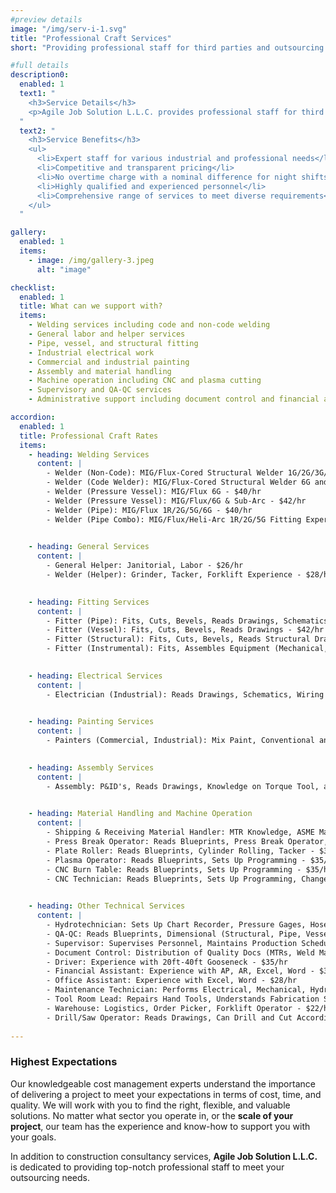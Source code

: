 ```yaml
---
#preview details
image: "/img/serv-i-1.svg"
title: "Professional Craft Services"
short: "Providing professional staff for third parties and outsourcing."

#full details
description0:
  enabled: 1
  text1: "
    <h3>Service Details</h3>
    <p>Agile Job Solution L.L.C. provides professional staff for third parties or outsourcing. We offer a variety of skilled professionals across multiple fields. Below are the services offered along with their respective rates.</p>
  "
  text2: "
    <h3>Service Benefits</h3>
    <ul>
      <li>Expert staff for various industrial and professional needs</li>
      <li>Competitive and transparent pricing</li>
      <li>No overtime charge with a nominal difference for night shifts</li>
      <li>Highly qualified and experienced personnel</li>
      <li>Comprehensive range of services to meet diverse requirements</li>
    </ul>
  "

gallery: 
  enabled: 1
  items:
    - image: /img/gallery-3.jpeg
      alt: "image"       

checklist:
  enabled: 1
  title: What can we support with?
  items:
    - Welding services including code and non-code welding
    - General labor and helper services
    - Pipe, vessel, and structural fitting
    - Industrial electrical work
    - Commercial and industrial painting
    - Assembly and material handling
    - Machine operation including CNC and plasma cutting
    - Supervisory and QA-QC services
    - Administrative support including document control and financial assistance

accordion:
  enabled: 1
  title: Professional Craft Rates
  items:
    - heading: Welding Services
      content: |
        - Welder (Non-Code): MIG/Flux-Cored Structural Welder 1G/2G/3G/4G - $37/hr  
        - Welder (Code Welder): MIG/Flux-Cored Structural Welder 6G and 6GR - $42/hr  
        - Welder (Pressure Vessel): MIG/Flux 6G - $40/hr  
        - Welder (Pressure Vessel): MIG/Flux/6G & Sub-Arc - $42/hr  
        - Welder (Pipe): MIG/Flux 1R/2G/5G/6G - $40/hr  
        - Welder (Pipe Combo): MIG/Flux/Heli-Arc 1R/2G/5G Fitting Experience - $42/hr
      

    - heading: General Services
      content: |
        - General Helper: Janitorial, Labor - $26/hr  
        - Welder (Helper): Grinder, Tacker, Forklift Experience - $28/hr
      

    - heading: Fitting Services
      content: |
        - Fitter (Pipe): Fits, Cuts, Bevels, Reads Drawings, Schematics (ISO DWG) - $42/hr  
        - Fitter (Vessel): Fits, Cuts, Bevels, Reads Drawings - $42/hr  
        - Fitter (Structural): Fits, Cuts, Bevels, Reads Structural Drawings - $36/hr  
        - Fitter (Instrumental): Fits, Assembles Equipment (Mechanical, Electrical) - $42/hr
      

    - heading: Electrical Services
      content: |
        - Electrician (Industrial): Reads Drawings, Schematics, Wiring Installation - $42/hr 
      

    - heading: Painting Services
      content: |
        - Painters (Commercial, Industrial): Mix Paint, Conventional and Airless Spraying - $36/hr
      

    - heading: Assembly Services
      content: |
        - Assembly: P&ID's, Reads Drawings, Knowledge on Torque Tool, and Bolts - $36/hr
      

    - heading: Material Handling and Machine Operation
      content: |
        - Shipping & Receiving Material Handler: MTR Knowledge, ASME Materials, Pipe Fittings, Structural Materials - $35/hr  
        - Press Break Operator: Reads Blueprints, Press Break Operator, Tacker - $36/hr  
        - Plate Roller: Reads Blueprints, Cylinder Rolling, Tacker - $36/hr  
        - Plasma Operator: Reads Blueprints, Sets Up Programming - $35/hr  
        - CNC Burn Table: Reads Blueprints, Sets Up Programming - $35/hr  
        - CNC Technician: Reads Blueprints, Sets Up Programming, Changes Tooling - $43/hr 
      

    - heading: Other Technical Services
      content: |
        - Hydrotechnician: Sets Up Chart Recorder, Pressure Gages, Hoses, Flanges - $36/hr    
        - QA-QC: Reads Blueprints, Dimensional (Structural, Pipe, Vessel) MTR, Code Knowledge - $37/hr  
        - Supervisor: Supervises Personnel, Maintains Production Schedule, Problem Solving - $43/hr  
        - Document Control: Distribution of Quality Docs (MTRs, Weld Maps, Traceability Maps) - $35/hr  
        - Driver: Experience with 20ft-40ft Gooseneck - $35/hr  
        - Financial Assistant: Experience with AP, AR, Excel, Word - $30/hr  
        - Office Assistant: Experience with Excel, Word - $28/hr  
        - Maintenance Technician: Performs Electrical, Mechanical, Hydraulic Repairs on Machinery - $39/hr  
        - Tool Room Lead: Repairs Hand Tools, Understands Fabrication Stock Supplies - $33/hr  
        - Warehouse: Logistics, Order Picker, Forklift Operator - $22/hr  
        - Drill/Saw Operator: Reads Drawings, Can Drill and Cut According to Cut Sheet, Marks Material Traceability - $35/hr
      
---
```

### Highest Expectations

Our knowledgeable cost management experts understand the importance of delivering a project to meet your expectations in terms of cost, time, and quality. We will work with you to find the right, flexible, and valuable solutions. No matter what sector you operate in, or the **scale of your project**, our team has the experience and know-how to support you with your goals.

In addition to construction consultancy services, **Agile Job Solution L.L.C.** is dedicated to providing top-notch professional staff to meet your outsourcing needs.
